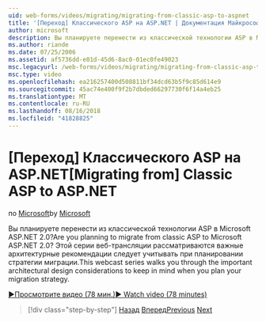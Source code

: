 ```yaml
---
uid: web-forms/videos/migrating/migrating-from-classic-asp-to-aspnet
title: '[Переход] Классического ASP на ASP.NET | Документация Майкрософт'
author: microsoft
description: Вы планируете перенести из классической технологии ASP в Microsoft ASP.NET 2.0? Данная серия поможет во внимание при разработке архитектуры...
ms.author: riande
ms.date: 07/25/2006
ms.assetid: af5736dd-e01d-45d6-8ac0-01ec0fe49023
msc.legacyurl: /web-forms/videos/migrating/migrating-from-classic-asp-to-aspnet
msc.type: video
ms.openlocfilehash: ea216257400d508811bf34dcd63b5f9c85d614e9
ms.sourcegitcommit: 45ac74e400f9f2b7dbded66297730f6f14a4eb25
ms.translationtype: MT
ms.contentlocale: ru-RU
ms.lasthandoff: 08/16/2018
ms.locfileid: "41828825"
---
```

<a name="migrating-from-classic-asp-to-aspnet"></a><span data-ttu-id="a0704-104">[Переход] Классического ASP на ASP.NET</span><span class="sxs-lookup"><span data-stu-id="a0704-104">[Migrating from] Classic ASP to ASP.NET</span></span>
====================
<span data-ttu-id="a0704-105">по [Microsoft](https://github.com/microsoft)</span><span class="sxs-lookup"><span data-stu-id="a0704-105">by [Microsoft](https://github.com/microsoft)</span></span>

<span data-ttu-id="a0704-106">Вы планируете перенести из классической технологии ASP в Microsoft ASP.NET 2.0?</span><span class="sxs-lookup"><span data-stu-id="a0704-106">Are you planning to migrate from classic ASP to Microsoft ASP.NET 2.0?</span></span> <span data-ttu-id="a0704-107">Этой серии веб-трансляции рассматриваются важные архитектурные рекомендации следует учитывать при планировании стратегии миграции.</span><span class="sxs-lookup"><span data-stu-id="a0704-107">This webcast series walks you through the important architectural design considerations to keep in mind when you plan your migration strategy.</span></span>

[<span data-ttu-id="a0704-108">&#9654;Просмотрите видео (78 мин.)</span><span class="sxs-lookup"><span data-stu-id="a0704-108">&#9654; Watch video (78 minutes)</span></span>](https://channel9.msdn.com/Blogs/ASP-NET-Site-Videos/migrating-from-classic-asp-to-aspnet)

> [!div class="step-by-step"]
> <span data-ttu-id="a0704-109">[Назад](intro-to-aspnet-20-user-interface-elements.md)
> [Вперед](intro-to-aspnet-for-jsp-developers-welcome-to-aspnet-20.md)</span><span class="sxs-lookup"><span data-stu-id="a0704-109">[Previous](intro-to-aspnet-20-user-interface-elements.md)
[Next](intro-to-aspnet-for-jsp-developers-welcome-to-aspnet-20.md)</span></span>
